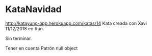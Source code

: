 # KataNavidad


http://katayuno-app.herokuapp.com/katas/14
Kata creada con Xavi 11/12/2018  en Run. 


Sin terminar.


Tener en cuenta Patrón null object


